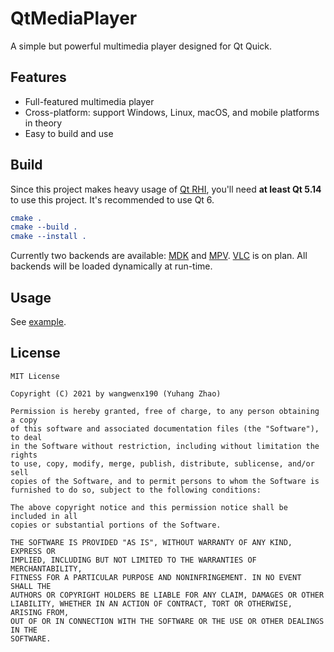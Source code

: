 # QtMediaPlayer

A simple but powerful multimedia player designed for Qt Quick.

## Features

- Full-featured multimedia player
- Cross-platform: support Windows, Linux, macOS, and mobile platforms in theory
- Easy to build and use

## Build

Since this project makes heavy usage of [Qt RHI](https://doc.qt.io/qt-6/qtquick-visualcanvas-adaptations.html), you'll need **at least Qt 5.14** to use this project. It's recommended to use Qt 6.

```cmake
cmake .
cmake --build .
cmake --install .
```

Currently two backends are available: [MDK](https://sourceforge.net/projects/mdk-sdk/) and [MPV](https://mpv.io/). [VLC](https://www.videolan.org/vlc/libvlc.html) is on plan. All backends will be loaded dynamically at run-time.

## Usage

See [example](/example).

## License

```text
MIT License

Copyright (C) 2021 by wangwenx190 (Yuhang Zhao)

Permission is hereby granted, free of charge, to any person obtaining a copy
of this software and associated documentation files (the "Software"), to deal
in the Software without restriction, including without limitation the rights
to use, copy, modify, merge, publish, distribute, sublicense, and/or sell
copies of the Software, and to permit persons to whom the Software is
furnished to do so, subject to the following conditions:

The above copyright notice and this permission notice shall be included in all
copies or substantial portions of the Software.

THE SOFTWARE IS PROVIDED "AS IS", WITHOUT WARRANTY OF ANY KIND, EXPRESS OR
IMPLIED, INCLUDING BUT NOT LIMITED TO THE WARRANTIES OF MERCHANTABILITY,
FITNESS FOR A PARTICULAR PURPOSE AND NONINFRINGEMENT. IN NO EVENT SHALL THE
AUTHORS OR COPYRIGHT HOLDERS BE LIABLE FOR ANY CLAIM, DAMAGES OR OTHER
LIABILITY, WHETHER IN AN ACTION OF CONTRACT, TORT OR OTHERWISE, ARISING FROM,
OUT OF OR IN CONNECTION WITH THE SOFTWARE OR THE USE OR OTHER DEALINGS IN THE
SOFTWARE.
```
